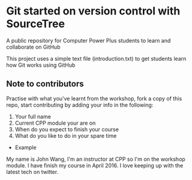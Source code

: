 # Git started on version control with SourceTree

A public repository for Computer Power Plus students to learn and collaborate on GitHub

This project uses a simple text file (introduction.txt) to get students learn how Git works using GitHub

## Note to contributors

Practise with what you've learnt from the workshop, fork a copy of this repo, start contributing by adding your info in the following:

1. Your full name
2. Current CPP module your are on
3. When do you expect to finish your course
4. What do you like to do in your spare time

* Example

My name is John Wang, I'm an instructor at CPP so I'm on the workshop module. I have finish my course in April 2016. I love keeping up with the latest tech on twitter.